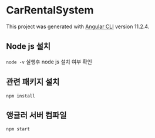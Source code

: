 # CarRentalSystem

This project was generated with [Angular CLI](https://github.com/angular/angular-cli) version 11.2.4.

## Node js 설치
`node -v` 실행후 node js 설치 여부 확인

## 관련 패키지 설치
`npm install`

## 앵귤러 서버 컴파일
`npm start`